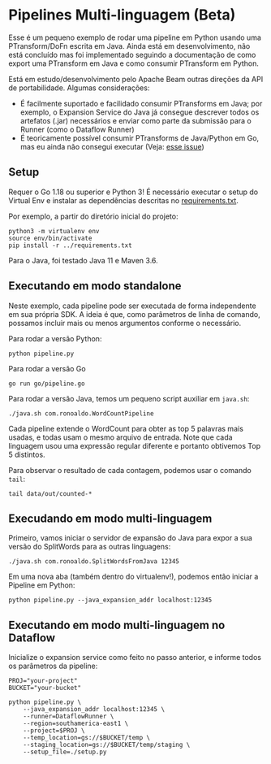 # Pipelines Multi-linguagem (Beta)

Esse é um pequeno exemplo de rodar uma pipeline em Python usando uma PTransform/DoFn
escrita em Java. Ainda está em desenvolvimento, não está concluído mas foi
implementado seguindo a documentação de como export uma PTransform em Java e
como consumir PTransform em Python.

Está em estudo/desenvolvimento pelo Apache Beam outras direções da API de
portabilidade. Algumas considerações:

- É facilmente suportado e facilidado consumir PTransforms em Java;
  por exemplo, o Expansion Service do Java já consegue descrever todos
  os artefatos (.jar) necessários e enviar como parte da submissão para
  o Runner (como o Dataflow Runner)
- É teoricamente possível consumir PTransforms de Java/Python em Go, mas
  eu ainda não consegui executar (Veja: [esse issue](https://github.com/apache/beam/issues/22931))

## Setup

Requer o Go 1.18 ou superior e Python 3! É necessário executar o setup do
Virtual Env e instalar as dependências descritas no
[requirements.txt](../requirements.txt).

Por exemplo, a partir do diretório inicial do projeto:

```
python3 -m virtualenv env
source env/bin/activate
pip install -r ../requirements.txt
```

Para o Java, foi testado Java 11 e Maven 3.6.

## Executando em modo standalone

Neste exemplo, cada pipeline pode ser executada de forma independente em sua
própria SDK. A ideia é que, como parâmetros de linha de comando, possamos
incluir mais ou menos argumentos conforme o necessário.

Para rodar a versão Python:

    python pipeline.py

Para rodar a versão Go

    go run go/pipeline.go

Para rodar a versão Java, temos um pequeno script auxiliar em `java.sh`:

    ./java.sh com.ronoaldo.WordCountPipeline

Cada pipeline extende o WordCount para obter as top 5 palavras mais usadas, e
todas usam o mesmo arquivo de entrada. Note que cada linguagem usou uma expressão regular diferente e
portanto obtivemos Top 5 distintos.

Para observar o resultado de cada contagem, podemos usar o comando `tail`:

    tail data/out/counted-*

## Execudando em modo multi-linguagem

Primeiro, vamos iniciar o servidor de expansão do Java para expor a sua versão
do SplitWords para as outras linguagens:

    ./java.sh com.ronoaldo.SplitWordsFromJava 12345

Em uma nova aba (também dentro do virtualenv!), podemos então iniciar a Pipeline
em Python:

    python pipeline.py --java_expansion_addr localhost:12345

## Executando em modo multi-linguagem no Dataflow

Inicialize o expansion service como feito no passo anterior, e informe todos
os parâmetros da pipeline:

```
PROJ="your-project"
BUCKET="your-bucket"

python pipeline.py \
    --java_expansion_addr localhost:12345 \
    --runner=DataflowRunner \
    --region=southamerica-east1 \
    --project=$PROJ \
    --temp_location=gs://$BUCKET/temp \
    --staging_location=gs://$BUCKET/temp/staging \
    --setup_file=./setup.py
```
